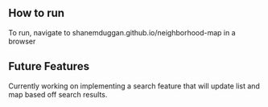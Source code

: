 ## How to run

To run, navigate to shanemduggan.github.io/neighborhood-map in a browser



## Future Features

Currently working on implementing a search feature that will update list and map based off search results.

